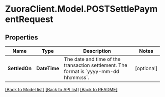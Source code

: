 # ZuoraClient.Model.POSTSettlePaymentRequest

## Properties

Name | Type | Description | Notes
------------ | ------------- | ------------- | -------------
**SettledOn** | **DateTime** | The date and time of the transaction settlement. The format is &#x60;yyyy-mm-dd hh:mm:ss&#x60;.  | [optional] 

[[Back to Model list]](../README.md#documentation-for-models) [[Back to API list]](../README.md#documentation-for-api-endpoints) [[Back to README]](../README.md)

